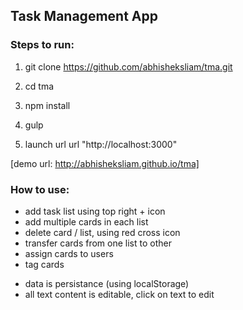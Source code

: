 ## Task Management App

### Steps to run:

1. git clone https://github.com/abhisheksliam/tma.git

2. cd tma

3. npm install

4. gulp

5. launch url url "http://localhost:3000"

[demo url: http://abhisheksliam.github.io/tma]


### How to use:

- add task list using top right + icon
- add multiple cards in each list
- delete card / list, using red cross icon
- transfer cards from one list to other
- assign cards to users
- tag cards

+ data is persistance (using localStorage)
+ all text content is editable, click on text to edit
